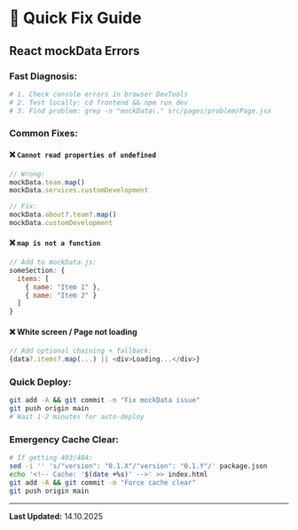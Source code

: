 # 🚨 Quick Fix Guide

## React mockData Errors

### Fast Diagnosis:
```bash
# 1. Check console errors in browser DevTools
# 2. Test locally: cd frontend && npm run dev
# 3. Find problem: grep -n "mockData\." src/pages/problem/Page.jsx
```

### Common Fixes:

#### ❌ `Cannot read properties of undefined`
```javascript
// Wrong:
mockData.team.map()
mockData.services.customDevelopment

// Fix:
mockData.about?.team?.map()
mockData.customDevelopment
```

#### ❌ `map is not a function`  
```javascript
// Add to mockData.js:
someSection: {
  items: [
    { name: "Item 1" },
    { name: "Item 2" }
  ]
}
```

#### ❌ White screen / Page not loading
```javascript
// Add optional chaining + fallback:
{data?.items?.map(...) || <div>Loading...</div>}
```

### Quick Deploy:
```bash
git add -A && git commit -m "Fix mockData issue"
git push origin main
# Wait 1-2 minutes for auto-deploy
```

### Emergency Cache Clear:
```bash
# If getting 403/404:
sed -i '' 's/"version": "0.1.X"/"version": "0.1.Y"/' package.json
echo '<!-- Cache: '$(date +%s)' -->' >> index.html  
git add -A && git commit -m "Force cache clear"
git push origin main
```

---
**Last Updated:** 14.10.2025